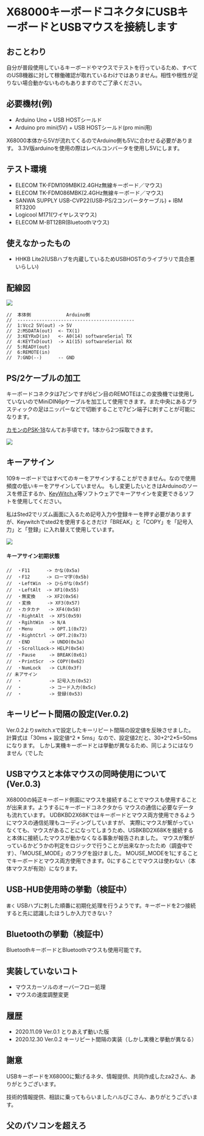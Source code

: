 # X68000キーボードコネクタにUSBキーボードとUSBマウスを接続します

## おことわり
自分が普段使用しているキーボードやマウスでテストを行っているため、すべてのUSB機器に対して稼働確認が取れているわけではありません。相性や根性が足りない場合動かないものもありますのでご了承ください。

## 必要機材(例)
* Arduino Uno + USB HOSTシールド
* Arduino pro mini(5V) + USB HOSTシールド(pro mini用)

X68000本体から5Vが流れてくるのでArduino側も5Vに合わせる必要があります。
3.3V版arduinoを使用の際はレベルコンバータを使用し5Vにします。

## テスト環境
* ELECOM TK-FDM109MBK(2.4GHz無線キーボード／マウス)
* ELECOM TK-FDM086MBK(2.4GHz無線キーボード／マウス)
* SANWA SUPPLY USB-CVP22(USB-PS/2コンバータケーブル) +
IBM RT3200
* Logicool M171(ワイヤレスマウス)
* ELECOM M-BT12BR(Bluetoothマウス)

## 使えなかったもの
* HHKB Lite2(USBハブを内蔵しているためUSBHOSTのライブラリで具合悪いらしい)

## 配線図
![](keyboard_connector.png)
```
//  本体側             Arduino側
//  -------------------------------------------
//  1:Vcc2 5V(out) -> 5V
//  2:MSDATA(out)  <- TX(1)
//  3:KEYRxD(in)   <- A0(14) softwareSerial TX 
//  4:KEYTxD(out)  -> A1(15) softwareSerial RX
//  5:READY(out)
//  6:REMOTE(in)
//  7:GND(--)      -- GND
```

## PS/2ケーブルの加工
キーボードコネクタは7ピンですが6ピン目のREMOTEはこの変換機では使用していないのでMiniDIN6pケーブルを加工して使用できます。また中央にあるプラスティックの足はニッパーなどで切断することで7ピン端子に刺すことが可能になります。

[カモンのPSK-18](https://www.sengoku.co.jp/mod/sgk_cart/detail.php?code=4AC4-DTEN)なんてお手頃です。1本から2つ採取できます。

![](miniDIN7pin_male.jpg)

## キーアサイン
109キーボードではすべてのキーをアサインすることができません。なので使用頻度の低いキーをアサインしていません。
もし変更したいときはArduinoのソースを修正するか、[KeyWitch.x](http://retropc.net/x68000/software/system/key/keywitch/)等ソフトウェアでキーアサインを変更できるソフトを使用してください。

私はSted2でリズム画面に入るため記号入力や登録キーを押す必要がありますが、Keywitchでsted2を使用するときだけ「BREAK」と「COPY」を「記号入力」と「登録」に入れ替えて使用しています。

![](109.jpg)

#### キーアサイン初期状態
```
//  ・F11      -> かな(0x5a)
//  ・F12      -> ローマ字(0x5b)
//  ・LeftWin  -> ひらがな(0x5f)
//  ・LeftAlt  -> XF1(0x55)
//  ・無変換    -> XF2(0x56)
//  ・変換      -> XF3(0x57)
//  ・カタカナ   -> XF4(0x58)
//  ・RightAlt  -> XF5(0x59)
//  ・RgihtWin  -> N/A
//  ・Menu      -> OPT.1(0x72)
//  ・RightCtrl -> OPT.2(0x73)
//  ・END       -> UNDO(0x3a)
//  ・ScrollLock-> HELP(0x54)
//  ・Pause     -> BREAK(0x61)
//  ・PrintScr  -> COPY(0x62)
//  ・NumLock   -> CLR(0x3f)
// 未アサイン
//  ・          -> 記号入力(0x52)
//  ・          -> コード入力(0x5c)
//  ・          -> 登録(0x53)
```

## キーリピート間隔の設定(Ver.0.2)
Ver.0.2よりswitch.xで設定したキーリピート間隔の設定値を反映させました。
計算式は「30ms + 設定値^2 * 5ms」なので、設定値2だと、30+2^2*5=50msになります。
しかし実機キーボードとは挙動が異なるため、同じようにはなりません（でした

## USBマウスと本体マウスの同時使用について(Ver.0.3)
X68000の純正キーボード側面にマウスを接続することでマウスも使用することが出来ます。ようするにキーボードコネクタから
マウスの通信に必要なデータも流れています。
UDBKBD2X68Kではキーボードとマウス両方使用できるようにマウスの通信処理もコーディングしていますが、
実際にマウスが繋がっていなくても、マウスがあることになってしまうため、USBKBD2X68Kを接続すると本体に接続したマウスが動かなくなる事象が報告されました。
マウスが繋がっているかどうかの判定をロジックで行うことが出来なかったため（調査中です）、「MOUSE_MODE」のフラグを設けました。
MOUSE_MODEを1にすることでキーボードとマウス両方使用できます。0にすることでマウスは使わない（本体マウスが有効）になります。

## USB-HUB使用時の挙動（検証中）
`書く`
USBハブに刺した順番に初期化処理を行うようです。キーボードを2つ接続すると先に認識したほうしか入力できない？


## Bluetoothの挙動（検証中）
BluetoothキーボードとBluetoothマウスも使用可能です。

## 実装していないコト
* マウスカーソルのオーバーフロー処理
* マウスの速度調整変更

## 履歴
* 2020.11.09 Ver.0.1	 とりあえず動いた版
* 2020.12.30 Ver.0.2   キーリピート間隔の実装（しかし実機と挙動が異なる）

## 謝意
USBキーボードをX68000に繋げるネタ、情報提供、共同作成したza2さん、ありがとうございます。

技術的情報提供、相談に乗ってもらいましたハルぴこさん、ありがとうございます。

## 父のパソコンを超えろ
